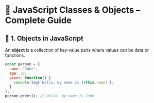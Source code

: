 # 📘 JavaScript Classes & Objects – Complete Guide

## 🔹 1. Objects in JavaScript

An **object** is a collection of key-value pairs where values can be data or functions.

```js
const person = {
  name: "John",
  age: 30,
  greet: function() {
    console.log(`Hello, my name is ${this.name}`);
  }
};
person.greet(); // Hello, my name is John
